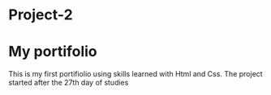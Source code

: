 # Project-2
<h1>My portifolio</h1>
<p> This is my first portifiolio using skills learned with Html and Css. The project started after the 27th day of studies</p>
